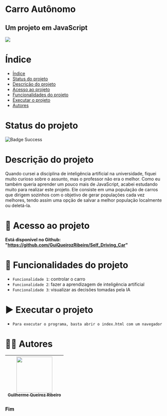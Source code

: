 Carro Autônomo
==========
## Um projeto em JavaScript

![](https://thumbs.dreamstime.com/b/autonomous-car-icon-isolated-white-background-self-driving-vehicle-pictogram-smart-car-sign-gps-signal-vector-illustration-148245342.jpg)

# Índice

* [Índice](#índice)
* [Status do projeto](#status-do-projeto)
* [Descrição do projeto](#descrição-do-projeto)
* [Acesso ao projeto](#-acesso-ao-projeto)
* [Funcionalidades do projeto](#-funcionalidades-do-projeto)
* [Executar o projeto](#-executar-o-projeto)
* [Autores](#-autores)

# Status do projeto

![Badge Success](https://img.shields.io/badge/status-sucesso-brightgreen?style=for-the-badge)

# Descrição do projeto

Quando cursei a disciplina de inteligência artificial na universidade, fiquei muito curioso sobre o assunto, mas o professor não era o melhor. Como eu também queria aprender um pouco mais de JavaScript, acabei estudando muito para realizar este projeto. Ele consiste em uma população de carros que dirigem sozinhos com o objetivo de gerar populações cada vez melhores, tendo assim uma opção de salvar a melhor população localmente ou deletá-la.

# 📁 Acesso ao projeto

**Está disponível no Github: "https://github.com/GuiQueirozRibeiro/Self_Driving_Car"**

# 🔨 Funcionalidades do projeto

- `Funcionalidade 1`: controlar o carro
- `Funcionalidade 2`: fazer a aprendizagem de inteligência artificial
- `Funcionalidade 3`: visualizar as decisões tomadas pela IA

# ▶ Executar o projeto

- `Para executar o programa, basta abrir o index.html com um navegador`

# 👨‍💻 Autores

| [<img src="https://avatars.githubusercontent.com/u/70274921?s=400&u=c1688d6fcd13223bfe1093c6d16b3b6b646545fe&v=4" width=115><br><sub>Guilherme Queiroz Ribeiro</sub>](https://github.com/GuiQueirozRibeiro)
| :---: |

### Fim
